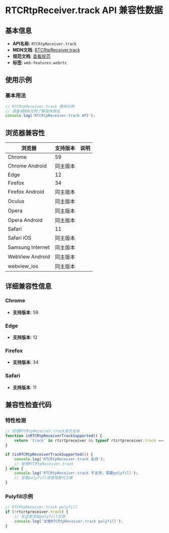 # RTCRtpReceiver.track API 兼容性数据

## 基本信息

- **API名称**: `RTCRtpReceiver.track`
- **MDN文档**: [RTCRtpReceiver.track](https://developer.mozilla.org/docs/Web/API/RTCRtpReceiver/track)
- **规范文档**: [查看规范](https://w3c.github.io/webrtc-pc/#dom-rtpreceiver-track)
- **标签**: `web-features:webrtc`

## 使用示例

### 基本用法

```javascript
// RTCRtpReceiver.track 使用示例
// 请查阅MDN文档了解具体用法
console.log('RTCRtpReceiver.track API');
```

## 浏览器兼容性

| 浏览器 | 支持版本 | 说明 |
|--------|----------|------|
| Chrome | 59 |  |
| Chrome Android | 同主版本 |  |
| Edge | 12 |  |
| Firefox | 34 |  |
| Firefox Android | 同主版本 |  |
| Oculus | 同主版本 |  |
| Opera | 同主版本 |  |
| Opera Android | 同主版本 |  |
| Safari | 11 |  |
| Safari iOS | 同主版本 |  |
| Samsung Internet | 同主版本 |  |
| WebView Android | 同主版本 |  |
| webview_ios | 同主版本 |  |

## 详细兼容性信息

### Chrome

- **支持版本**: 59

### Edge

- **支持版本**: 12

### Firefox

- **支持版本**: 34

### Safari

- **支持版本**: 11

## 兼容性检查代码

### 特性检测

```javascript
// 检查RTCRtpReceiver.track是否支持
function isRTCRtpReceiverTrackSupported() {
    return 'track' in rtcrtpreceiver && typeof rtcrtpreceiver.track === 'function';
}

if (isRTCRtpReceiverTrackSupported()) {
    console.log('RTCRtpReceiver.track 支持');
    // 使用RTCRtpReceiver.track
} else {
    console.log('RTCRtpReceiver.track 不支持，需要polyfill');
    // 加载polyfill或使用替代方案
}
```

### Polyfill示例

```javascript
// RTCRtpReceiver.track polyfill
if (!rtcrtpreceiver.track) {
    // 在这里添加polyfill实现
    console.log('加载RTCRtpReceiver.track polyfill');
}
```

